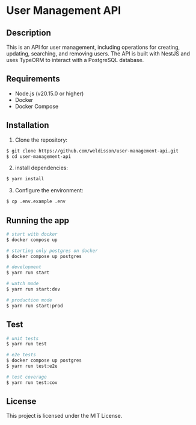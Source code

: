 # User Management API
## Description

This is an API for user management, including operations for creating, updating, searching, and removing users. The API is built with NestJS and uses TypeORM to interact with a PostgreSQL database.

## Requirements
- Node.js (v20.15.0 or higher)
- Docker
- Docker Compose

## Installation
1. Clone the repository:
``` bash
$ git clone https://github.com/weldisson/user-management-api.git
$ cd user-management-api
```
2. install dependencies:
```bash
$ yarn install
```
3. Configure the environment:
```bash
$ cp .env.example .env
```

## Running the app

```bash
# start with docker
$ docker compose up

# starting only postgres on docker
$ docker compose up postgres

# development
$ yarn run start

# watch mode
$ yarn run start:dev

# production mode
$ yarn run start:prod
```

## Test

```bash
# unit tests
$ yarn run test

# e2e tests
$ docker compose up postgres
$ yarn run test:e2e

# test coverage
$ yarn run test:cov
```

## License

This project is licensed under the MIT License.
